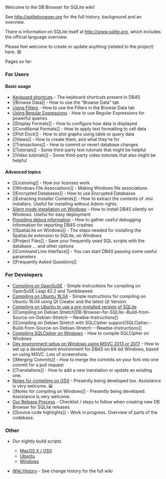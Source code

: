 Welcome to the DB Browser for SQLite wiki!

See <http://sqlitebrowser.org> for the full history, background and an overview.

There is information on SQLite itself at <http://www.sqlite.org>, which includes the official language overview.

Please feel welcome to create or update anything (related to the project) here. :smile:

Pages so far:

### For Users

#### Basic usage
* [Keyboard shortcuts](https://github.com/sqlitebrowser/sqlitebrowser/wiki/Keyboard-shortcuts) - The keyboard shortcuts present in DB4S
* [[Browse Data]] - How to use the "Browse Data" tab
* [Using Filters](https://github.com/sqlitebrowser/sqlitebrowser/wiki/Using-the-Filters) - How to use the Filters in the Browse Data tab
* [Using Regular Expressions](https://github.com/sqlitebrowser/sqlitebrowser/wiki/Regular-Expressions) - How to use Regular Expressions for powerful queries
* [[Display Formats]] - How to configure how data is displayed
* [[Conditional Formats]] - How to apply text formatting to cell data
* [[Plot Dock]] - How to plot graphs using table or query data
* [[Views]] - How to create them, and what they're for
* [[Transactions]] - How to commit or revert database changes
* [[Tutorials]] - Some third-party text tutorials that might be helpful
* [[Video tutorials]] - Some third-party video tutorials that also might be helpful

#### Advanced topics
* [[Licensing]] - How our licenses work
* [[Windows File Associations]] - Making Windows file associations
* [[Encrypted Databases]] - How to use Encrypted Databases
* [[Extracting Installer Contents]] - How to extract the contents of .msi installers.  Useful for installing without Admin rights.
* [Silent mode installation on Windows](https://github.com/sqlitebrowser/sqlitebrowser/wiki/Silent-Mode-installation-on-Windows) - How to install DB4S silently on Windows.  Useful for easy deployment
* [Providing debug information](https://github.com/sqlitebrowser/sqlitebrowser/wiki/Debugging-a-crash-on-Windows) - How to gather useful debugging information for reporting DB4S crashes
* [[SpatiaLite on Windows]] - The steps needed for installing the SpatiaLite extension to SQLite, on Windows
* [[Project Files]] - Save your frequently used SQL scripts with the database ... and other options
* [[Command Line Interface]] - You can start DB4S passing some useful parameters
* [[Frequently Asked Questions]]

### For Developers
* [Compiling on OpenSuSE](https://github.com/sqlitebrowser/sqlitebrowser/wiki/Notes-for-compiling-on-OpenSuSE) - Simple instructions for compiling on OpenSuSE Leap 42.2 and Tumbleweed
* [Compiling on Ubuntu 16.04](https://github.com/sqlitebrowser/sqlitebrowser/wiki/Compiling-on-Ubuntu-16.04-with-Qt-Creator) - Simple instructions for compiling on Ubuntu 16.04 using Qt Creator and the latest Qt Version
* [Compiling on Ubuntu to use a pre-installed version of SQLite](https://github.com/sqlitebrowser/sqlitebrowser/wiki/Compiling-DB4S-on-Ubuntu-To-Use-A-Pre-Installed-Version-of-SQLite)
* [[Compiling on Debian Stretch|DB-Browser-for-SQLite:-Build-from-Source-on-Debian-Stretch---Newbie-Instructions]]
* [[Compiling on Debian Stretch with SQLCipher support|SQLCipher:-Build-from-Source-on-Debian-Stretch---Newbie-Instructions]]
* [Compiling SQLCipher on Windows](https://github.com/sqlitebrowser/sqlitebrowser/wiki/Win64-setup-—-Compiling-SQLCipher) - How to compile SQLCipher on Windows
* [Dev environment setup on Windows using MSVC 2013 or 2017](https://github.com/sqlitebrowser/sqlitebrowser/wiki/Setting-up-a-Win64-development-environment-for-DB4S) - How to set up a development environment for DB4S on 64-bit Windows, based on using MSVC.  Lots of screenshots.
* [[Merging Commits]] - How to merge the commits on your fork into one commit for a pull request
* [[Translations]] - How to add a new translation or update an existing one.
* [Notes for compiling on OSX](https://github.com/sqlitebrowser/sqlitebrowser/wiki/Notes-for-setting-up-your-build-environment-on-OSX) - Presently being developed too.  Assistance is very welcome. :grinning:
* [[Notes for compiling on Windows]] - Presently being developed.  Assistance is very welcome.
* [Our Release Process](https://github.com/sqlitebrowser/sqlitebrowser/wiki/Release-process) - Checklist / steps to follow when creating new DB Browser for SQLite releases
* [[Source code highlights]] - Work in progress. Overview of parts of the codebase.

### Other

* Our nightly build scripts
  * [MacOS X / OSX](https://github.com/sqlitebrowser/sqlitebrowser/tree/master/installer/macos)
  * [Ubuntu](https://github.com/deepsidhu1313/db4s-build-ppa-packages)
  * [Windows](https://github.com/sqlitebrowser/sqlitebrowser/tree/master/installer/windows/nightly_build_scripts)

* [Wiki History](https://github.com/sqlitebrowser/sqlitebrowser/wiki/_history) - See change history for the full wiki